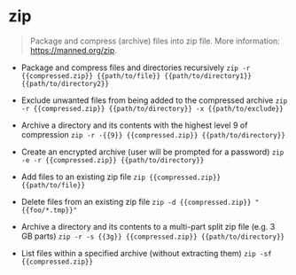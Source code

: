 # zip
> Package and compress (archive) files into zip file.
> More information: <https://manned.org/zip>.

- Package and compress files and directories recursively
`zip -r {{compressed.zip}} {{path/to/file}} {{path/to/directory1}} {{path/to/directory2}}`

- Exclude unwanted files from being added to the compressed archive
`zip -r {{compressed.zip}} {{path/to/directory}} -x {{path/to/exclude}}`

- Archive a directory and its contents with the highest level 9 of compression
`zip -r -{{9}} {{compressed.zip}} {{path/to/directory}}`

- Create an encrypted archive (user will be prompted for a password)
`zip -e -r {{compressed.zip}} {{path/to/directory}}`

- Add files to an existing zip file
`zip {{compressed.zip}} {{path/to/file}}`

- Delete files from an existing zip file
`zip -d {{compressed.zip}} "{{foo/*.tmp}}"`

- Archive a directory and its contents to a multi-part split zip file (e.g. 3 GB parts)
`zip -r -s {{3g}} {{compressed.zip}} {{path/to/directory}}`

- List files within a specified archive (without extracting them)
`zip -sf {{compressed.zip}}`
